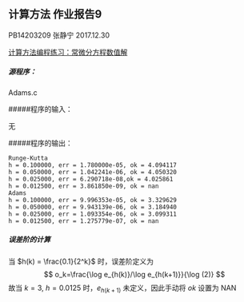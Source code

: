 ## 计算方法 作业报告9

PB14203209  张静宁                 2017.12.30 

[计算方法编程练习：常微分方程数值解](http://staff.ustc.edu.cn/~tongwh/NA_2017/assignments/ass_09.pdf)

##### 源程序：

Adams.c

#####程序的输入：

无

#####程序的输出：

```
Runge-Kutta
h = 0.100000, err = 1.780000e-05, ok = 4.094117
h = 0.050000, err = 1.042241e-06, ok = 4.050320
h = 0.025000, err = 6.290718e-08,ok = 4.025861
h = 0.012500, err = 3.861850e-09, ok = nan
Adams
h = 0.100000, err = 9.996353e-05, ok = 3.329629
h = 0.050000, err = 9.943139e-06, ok = 3.184940
h = 0.025000, err = 1.093354e-06, ok = 3.099311
h = 0.012500, err = 1.275779e-07, ok = nan
```
##### 误差阶的计算

当 $h(k) = \frac{0.1}{2^k}$ 时，误差阶定义为
$$
o_k=\frac{\log e_{h(k)}/\log e_{h(k+1)}}{\log (2)}
$$
故当 $k=3, \ h=0.0125$ 时，$e_{h(k+1)}$ 未定义，因此手动将 $ok$ 设置为 NAN